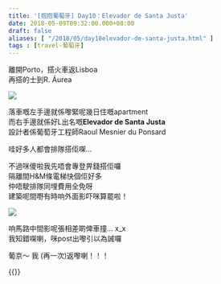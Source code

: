 ```yaml
---
title: '[抱抱葡萄牙] Day10：Elevador de Santa Justa'
date: 2018-05-09T09:32:00.000+08:00
draft: false
aliases: [ "/2018/05/day10elevador-de-santa-justa.html" ]
tags : [travel-葡萄牙]
---
```


離開Porto，搭火車返Lisboa  
再搭的士到R. Áurea  

![](/images/portugal10b.jpg)

落車嘅左手邊就係嚟緊呢幾日住嘅apartment  
而右手邊就係好L出名嘅**Elevador de Santa Justa**  
設計者係葡萄牙工程師Raoul Mesnier du Ponsard  
  
哇好多人都會排隊搭佢㗎...  
  
不過咪傻啦我先唔會專登畀錢搭佢囉  
隔離間H&M條電梯快個佢好多  
仲唔駛排隊同埋費用全免呀  
建築呢間嘢有時响外面影吓咪算罷啦！  

![](/images/portugal10b1.jpg)

响馬路中間影呢張相差啲俾車撞... x\_x  
我知錯㗎喇，咪post出嚟引以為誡囉  
  
葡京～ 我 (再一次)返嚟喇！！！  

  

{{<portugal>}}  
